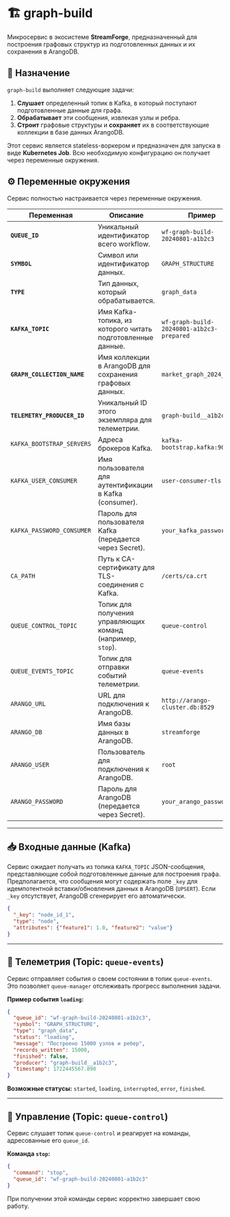 # 🏗️ graph-build

Микросервис в экосистеме **StreamForge**, предназначенный для построения графовых структур из подготовленных данных и их сохранения в ArangoDB.

## 🎯 Назначение

`graph-build` выполняет следующие задачи:

1.  **Слушает** определенный топик в Kafka, в который поступают подготовленные данные для графа.
2.  **Обрабатывает** эти сообщения, извлекая узлы и ребра.
3.  **Строит** графовые структуры и **сохраняет** их в соответствующие коллекции в базе данных ArangoDB.

Этот сервис является stateless-воркером и предназначен для запуска в виде **Kubernetes Job**. Всю необходимую конфигурацию он получает через переменные окружения.

## ⚙️ Переменные окружения

Сервис полностью настраивается через переменные окружения.

| Переменная                 | Описание                                                              | Пример                                           |
| -------------------------- | --------------------------------------------------------------------- | ------------------------------------------------ |
| **`QUEUE_ID`**             | Уникальный идентификатор всего workflow.                              | `wf-graph-build-20240801-a1b2c3`                  |
| **`SYMBOL`**               | Символ или идентификатор данных.                                      | `GRAPH_STRUCTURE`                                |
| **`TYPE`**                 | Тип данных, который обрабатывается.                                   | `graph_data`                                     |
| **`KAFKA_TOPIC`**          | Имя Kafka-топика, из которого читать подготовленные данные.            | `wf-graph-build-20240801-a1b2c3-prepared`         |
| **`GRAPH_COLLECTION_NAME`**| Имя коллекции в ArangoDB для сохранения графовых данных.              | `market_graph_2024_08_01`                        |
| **`TELEMETRY_PRODUCER_ID`**| Уникальный ID этого экземпляра для телеметрии.                        | `graph-build__a1b2c3`                            |
| `KAFKA_BOOTSTRAP_SERVERS`  | Адреса брокеров Kafka.                                                | `kafka-bootstrap.kafka:9093`                     |
| `KAFKA_USER_CONSUMER`      | Имя пользователя для аутентификации в Kafka (consumer).               | `user-consumer-tls`                              |
| `KAFKA_PASSWORD_CONSUMER`  | Пароль для пользователя Kafka (передается через Secret).              | `your_kafka_password`                            |
| `CA_PATH`                  | Путь к CA-сертификату для TLS-соединения с Kafka.                     | `/certs/ca.crt`                                  |
| `QUEUE_CONTROL_TOPIC`      | Топик для получения управляющих команд (например, `stop`).            | `queue-control`                                  |
| `QUEUE_EVENTS_TOPIC`       | Топик для отправки событий телеметрии.                                | `queue-events`                                   |
| `ARANGO_URL`               | URL для подключения к ArangoDB.                                       | `http://arango-cluster.db:8529`                  |
| `ARANGO_DB`                | Имя базы данных в ArangoDB.                                           | `streamforge`                                    |
| `ARANGO_USER`              | Пользователь для подключения к ArangoDB.                              | `root`                                           |
| `ARANGO_PASSWORD`          | Пароль для ArangoDB (передается через Secret).                        | `your_arango_password`                           |

---

## 📥 Входные данные (Kafka)

Сервис ожидает получать из топика `KAFKA_TOPIC` JSON-сообщения, представляющие собой подготовленные данные для построения графа. Предполагается, что сообщения могут содержать поле `_key` для идемпотентной вставки/обновления данных в ArangoDB (`UPSERT`). Если `_key` отсутствует, ArangoDB сгенерирует его автоматически.

```json
{
  "_key": "node_id_1",
  "type": "node",
  "attributes": {"feature1": 1.0, "feature2": "value"}
}
```

---

## 📡 Телеметрия (Topic: `queue-events`)

Сервис отправляет события о своем состоянии в топик `queue-events`. Это позволяет `queue-manager` отслеживать прогресс выполнения задачи.

**Пример события `loading`:**

```json
{
  "queue_id": "wf-graph-build-20240801-a1b2c3",
  "symbol": "GRAPH_STRUCTURE",
  "type": "graph_data",
  "status": "loading",
  "message": "Построено 15000 узлов и ребер",
  "records_written": 15000,
  "finished": false,
  "producer": "graph-build__a1b2c3",
  "timestamp": 1722445567.890
}
```

**Возможные статусы:** `started`, `loading`, `interrupted`, `error`, `finished`.

---

## 🔄 Управление (Topic: `queue-control`)

Сервис слушает топик `queue-control` и реагирует на команды, адресованные его `queue_id`.

**Команда `stop`:**

```json
{
  "command": "stop",
  "queue_id": "wf-graph-build-20240801-a1b2c3"
}
```

При получении этой команды сервис корректно завершает свою работу.
